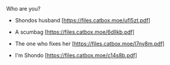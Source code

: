 Who are you?

- Shondos husband
[https://files.catbox.moe/ufl5zt.pdf]

- A scumbag
[https://files.catbox.moe/6dllkb.pdf]

- The one who fixes her
[https://files.catbox.moe/l7ny8m.pdf]

- I'm Shondo
[https://files.catbox.moe/c14s8b.pdf]